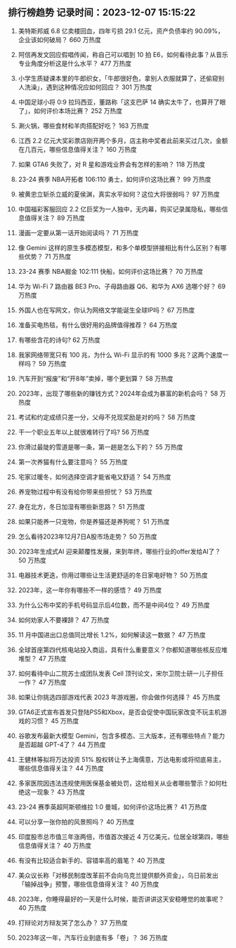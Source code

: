 
## 排行榜趋势 记录时间：2023-12-07 15:15:22
  
  1. 美特斯邦威 6.8 亿卖楼回血，四年亏损 29.1 亿元，资产负债率约 90.09%，企业该如何破局？ 660 万热度
    
  2. 阿信再发文回应假唱传闻，称自己可以唱到 10 拍 E6，如何看待此事？从音乐专业角度分析这是什么水平？ 477 万热度
    
  3. 小学生质疑课本里的牛郎织女，「牛郎很好色，拿别人衣服就算了，还偷窥别人洗澡」，遇到这种情况应如何回应？ 301 万热度
    
  4. 中国足球小将 0:9 拉玛西亚，董路称「这支巴萨 14 确实太牛了，也算开了眼了」，如何评价本场比赛？ 252 万热度
    
  5. 涮火锅，哪些食材和羊肉搭配好吃？ 163 万热度
    
  6. 江西 2.2 亿元大奖彩票店刚开两个多月，店主称中奖者此前来买过几次，金额在几百元，哪些信息值得关注？ 160 万热度
    
  7. 如果 GTA6 失败了，对 R 星和游戏业界会有怎样的影响？ 118 万热度
    
  8. 23-24 赛季 NBA开拓者 106:110 勇士，如何评价这场比赛？ 99 万热度
    
  9. 被黄忠立斩杀立威的夏侯渊，真实水平如何？这位大将很弱吗？ 97 万热度
    
  10. 中国福彩客服回应 2.2 亿巨奖为一人独中，无内幕，购买记录属隐私，哪些信息值得关注？ 89 万热度
    
  11. 漫画一定要从第一话开始阅读吗？ 71 万热度
    
  12. 像 Gemini 这样的原生多模态模型，和多个单模型拼接相比有什么区别？有哪些优势？ 71 万热度
    
  13. 23-24 赛季 NBA掘金 102:111 快船，如何评价这场比赛？ 70 万热度
    
  14. 华为 Wi-Fi 7 路由器 BE3 Pro、子母路由器 Q6、和华为 AX6 选哪个好？ 69 万热度
    
  15. 外国人也在写网文，你认为网络文学能诞生全球IP吗？ 67 万热度
    
  16. 准备买电热毯，有什么很好用的品牌值得推荐？ 64 万热度
    
  17. 有哪些含花的诗句? 62 万热度
    
  18. 我家网络带宽只有 100 兆，为什么 Wi-Fi 显示的有 1000 多兆？这两个速度一样吗？ 59 万热度
    
  19. 汽车开到“报废”和“开8年”卖掉，哪个更划算？ 58 万热度
    
  20. 2023年，出现了哪些新的赚钱方式？2024年会成为暴富的新机会吗？ 58 万热度
    
  21. 考试和约定成绩只差一分，父母不兑现奖励是对的吗？ 58 万热度
    
  22. 干一个职业五年以上就很难转行了吗? 56 万热度
    
  23. 你滑过最陡的雪道是哪一条，第一趟是怎么下的？ 55 万热度
    
  24. 第一次养猫有什么要注意吗？ 55 万热度
    
  25. 宅家过暖冬，如何选择空调才能省电又舒适？ 54 万热度
    
  26. 养宠物过程中有没有给你带来些担忧？ 53 万热度
    
  27. 身在北方，冬日加湿有哪些新思路？ 51 万热度
    
  28. 如果只能养一只宠物，你是养猫还是养狗呢？ 51 万热度
    
  29. 怎么看待2023年12月7日A股市场走势？ 50 万热度
    
  30. 2023年生成式AI 迎来颠覆性发展，来到年终，哪些行业的offer发给AI了？ 50 万热度
    
  31. 电器技术更迭，你用过哪些让生活更舒适的冬日家电好物？ 50 万热度
    
  32. 2023年，这一年你有哪些不一样的感悟？ 49 万热度
    
  33. 为什么公布中奖的手机号码显示后4位数，而不是中间4位？ 49 万热度
    
  34. 如何劝家人不要裸辞？ 47 万热度
    
  35. 11 月中国进出口总值同比增长 1.2%，如何解读这一数据？ 47 万热度
    
  36. 全球首座第四代核电站投入商运，具有什么重要意义？你都知道哪些核反应堆堆型？ 47 万热度
    
  37. 如何看待中山二院苏士成团队发表 Cell 顶刊论文，宋尔卫院士研一儿子担任一作？ 47 万热度
    
  38. 如果让你挑选四部游戏代表 2023 年游戏圈，你会做作何选择？ 45 万热度
    
  39. GTA6正式宣布首发只登陆PS5和Xbox，是否会促使中国玩家改变不玩主机游戏的习惯？ 45 万热度
    
  40. 谷歌发布最新大模型 Gemini，包含多模态、三大版本，还有哪些特点？能力是否超越 GPT-4了？ 44 万热度
    
  41. 王健林等拟将万达投资 51% 股权转让予上海儒意，万达电影或将彻底易主，哪些信息值得关注？ 44 万热度
    
  42. 多家医院因违法违规使用医保基金被处罚，这给相关从业者哪些警示？如何杜绝这一现象？ 43 万热度
    
  43. 23-24 赛季英超阿斯顿维拉 1:0 曼城，如何评价这场比赛？ 41 万热度
    
  44. 可以分享一张你拍的风景照吗？ 40 万热度
    
  45. 印度股市总市值三年涨两倍，市值首次接近 4 万亿美元，位居全球第四，哪些信息值得关注？ 40 万热度
    
  46. 有没有比较适合新手的、容错率高的眉笔？ 40 万热度
    
  47. 美众议长称「对移民制度改革前不会向乌克兰提供额外资金」，乌日前发出「输掉战争」预警，哪些信息值得关注？ 40 万热度
    
  48. 2023年，你睡得最好的一天是什么时候，能否讲讲这天安稳睡觉的故事呢？ 40 万热度
    
  49. 打辩论对方辩友哭了怎么办？ 37 万热度
    
  50. 2023年这一年，汽车行业到底有多「卷」？ 36 万热度
    